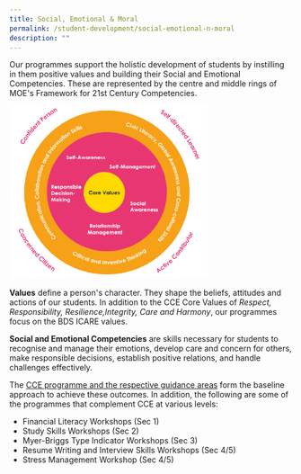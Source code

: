 ```yaml
---
title: Social, Emotional & Moral
permalink: /student-development/social-emotional-n-moral
description: ""
---
```

Our programmes support the holistic development of students  by instilling in them positive values and building their Social and Emotional Competencies. These are represented by the centre and middle rings of MOE's Framework for 21st Century Competencies.

<img src="/images/21CC%20Framework.png"  
style="width:70%">

**Values** define a person's character. They shape the beliefs, attitudes and actions of our students. In addition to the CCE Core Values of *Respect, Responsibility, Resilience,Integrity, Care and Harmony*, our programmes focus on the BDS ICARE values.

**Social and Emotional Competencies** are skills necessary for students to recognise and manage their emotions, develop care and concern for others, make responsible decisions, establish positive relations, and handle challenges effectively.


The [CCE programme and the respective guidance areas](/student-development/character-and-citizenship-education) form the baseline approach to achieve these outcomes. In addition, the following are some of the programmes that complement CCE at various levels:

* Financial Literacy Workshops (Sec 1)
* Study Skills Workshops (Sec 2)
* Myer-Briggs Type Indicator Workshops (Sec 3)
* Resume Writing and Interview Skills Workshops (Sec 4/5)
* Stress Management Workshop (Sec 4/5)